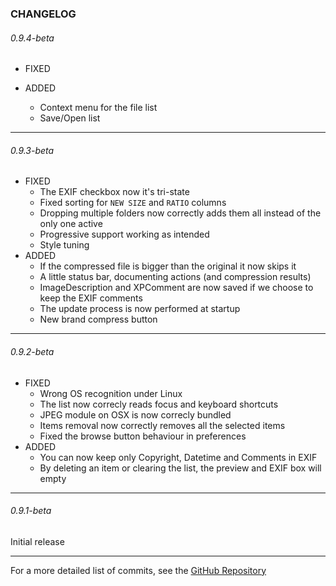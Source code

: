 ### CHANGELOG

###### 0.9.4-beta
* FIXED

* ADDED
    * Context menu for the file list
    * Save/Open list

----------

###### 0.9.3-beta
* FIXED
    * The EXIF checkbox now it's tri-state
    * Fixed sorting for ```NEW SIZE``` and ```RATIO``` columns
    * Dropping multiple folders now correctly adds them all instead of the only one active
    * Progressive support working as intended
    * Style tuning
* ADDED
    * If the compressed file is bigger than the original it now skips it
    * A little status bar, documenting actions (and compression results)
    * ImageDescription and XPComment are now saved if we choose to keep the EXIF comments
    * The update process is now performed at startup
    * New brand compress button

----------

###### 0.9.2-beta
* FIXED
    * Wrong OS recognition under Linux
    * The list now correcly reads focus and keyboard shortcuts
    * JPEG module on OSX is now correcly bundled
    * Items removal now correctly removes all the selected items
    * Fixed the browse button behaviour in preferences
* ADDED
    * You can now keep only Copyright, Datetime and Comments in EXIF
    * By deleting an item or clearing the list, the preview and EXIF box will empty

----------

###### 0.9.1-beta
Initial release

----------

For a more detailed list of commits, see the [GitHub Repository](https://github.com/Lymphatus/CaesiumPH)
